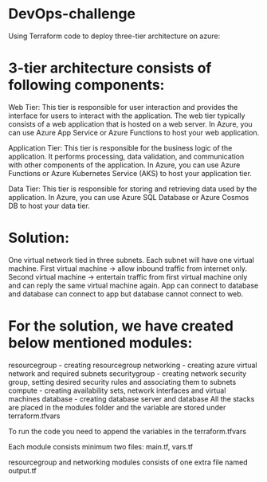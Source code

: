 # DevOps-challenge

Using Terraform code to deploy three-tier architecture on azure:

3-tier architecture consists of following components:
=========================================================
Web Tier: This tier is responsible for user interaction and provides the interface for users to interact with the application. The web tier typically consists of a web application that is hosted on a web server. In Azure, you can use Azure App Service or Azure Functions to host your web application.

Application Tier: This tier is responsible for the business logic of the application. It performs processing, data validation, and communication with other components of the application. In Azure, you can use Azure Functions or Azure Kubernetes Service (AKS) to host your application tier.

Data Tier: This tier is responsible for storing and retrieving data used by the application. In Azure, you can use Azure SQL Database or Azure Cosmos DB to host your data tier.


Solution:
===========
One virtual network tied in three subnets.
Each subnet will have one virtual machine.
First virtual machine -> allow inbound traffic from internet only.
Second virtual machine -> entertain traffic from first virtual machine only and can reply the same virtual machine again.
App can connect to database and database can connect to app but database cannot connect to web.

For the solution, we have created below mentioned modules:
============================================================
resourcegroup - creating resourcegroup
networking - creating azure virtual network and required subnets
securitygroup - creating network security group, setting desired security rules and associating them to subnets
compute - creating availability sets, network interfaces and virtual machines
database - creating database server and database
All the stacks are placed in the modules folder and the variable are stored under terraform.tfvars

To run the code you need to append the variables in the terraform.tfvars

Each module consists minimum two files: main.tf, vars.tf

resourcegroup and networking modules consists of one extra file named output.tf
